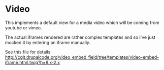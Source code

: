 # Video 
This implements a default view for a media video which will be
coming from youtube or vimeo. 

The actual iframes rendered are rather complex templates and 
so I've just mocked it by entering an iframe manually.

See this file for details.
http://cgit.drupalcode.org/video_embed_field/tree/templates/video-embed-iframe.html.twig?h=8.x-2.x